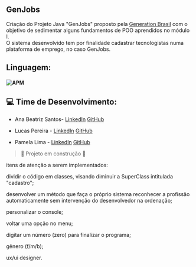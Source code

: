 ## GenJobs

Criação do Projeto Java "GenJobs" proposto pela [Generation Brasil](https://brazil.generation.org/ ) com o objetivo de sedimentar alguns fundamentos de POO aprendidos no módulo I.  
O sistema desenvolvido tem por finalidade cadastrar tecnologistas numa plataforma de emprego, no caso GenJobs.

## Linguagem:

#### ![APM](https://camo.githubusercontent.com/771cc18a712bf9edb0925a86164c34b0d803c4d9177dd4467eff7b777109c723/68747470733a2f2f696d672e736869656c64732e696f2f62616467652f4a6176612d4544384230303f7374796c653d666f722d7468652d6261646765266c6f676f3d6a617661266c6f676f436f6c6f723d7768697465)



    
## 💻  Time de Desenvolvimento:

- Ana Beatriz Santos- <a href="https://www.linkedin.com/in/anabsantoss/">LinkedIn<a/> <a href="https://github.com/anabiax">GitHub<a/>  
  
- Lucas Pereira - <a href="https://www.linkedin.com/in/lucas-pereira-1589a4229/">LinkedIn<a/> <a href="https://github.com/pereiracaslu">GitHub<a/>  

- Pamela Lima - <a href="https://www.linkedin.com/in/pamela-lima-s/">LinkedIn<a/> <a href="https://github.com/LimaPamela">GitHub<a/>  



> :construction: Projeto em construção :construction:

itens de atenção a serem implementados:

dividir o código em classes, visando diminuir a SuperClass intitulada "cadastro";

desenvolver um método que faça o próprio sistema reconhecer a profissão automaticamente sem intervenção do desenvolvedor na ordenação;

personalizar o console;

voltar uma opção no menu;

digitar um número (zero) para finalizar o programa;

gênero (f/m/b);

ux/ui designer.
